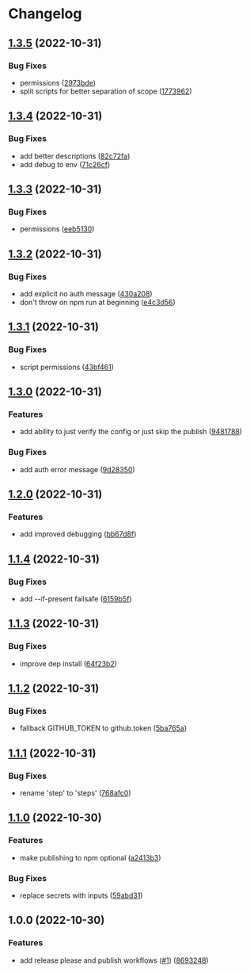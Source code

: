 # Changelog

## [1.3.5](https://github.com/remedyred/release-please-action/compare/v1.3.4...v1.3.5) (2022-10-31)


### Bug Fixes

* permissions ([2973bde](https://github.com/remedyred/release-please-action/commit/2973bde492898d1c35ddb638c6f645b7baa3bdd1))
* split scripts for better separation of scope ([1773962](https://github.com/remedyred/release-please-action/commit/1773962292fbe605c5cc3385e70de60788b836cf))

## [1.3.4](https://github.com/remedyred/release-please-action/compare/v1.3.3...v1.3.4) (2022-10-31)


### Bug Fixes

* add better descriptions ([82c72fa](https://github.com/remedyred/release-please-action/commit/82c72fa544cfc832483b2489d41eb19aa9c3cc73))
* add debug to env ([71c26cf](https://github.com/remedyred/release-please-action/commit/71c26cf379ac9e0bdc98dc6cd7981f24e5d141e8))

## [1.3.3](https://github.com/remedyred/release-please-action/compare/v1.3.2...v1.3.3) (2022-10-31)


### Bug Fixes

* permissions ([eeb5130](https://github.com/remedyred/release-please-action/commit/eeb51300769341454ee877896ee5b35342dadcdd))

## [1.3.2](https://github.com/remedyred/release-please-action/compare/v1.3.1...v1.3.2) (2022-10-31)


### Bug Fixes

* add explicit no auth message ([430a208](https://github.com/remedyred/release-please-action/commit/430a208a93a55eaa7c179a51daf3e21a5af4aedd))
* don't throw on npm run at beginning ([e4c3d56](https://github.com/remedyred/release-please-action/commit/e4c3d565caedceaf4f546b1807fa57d9257c8ee6))

## [1.3.1](https://github.com/remedyred/release-please-action/compare/v1.3.0...v1.3.1) (2022-10-31)


### Bug Fixes

* script permissions ([43bf461](https://github.com/remedyred/release-please-action/commit/43bf461f1d7b99fc6c355b071e8c9d140eb230d2))

## [1.3.0](https://github.com/remedyred/release-please-action/compare/v1.2.0...v1.3.0) (2022-10-31)


### Features

* add ability to just verify the config or just skip the publish ([9481788](https://github.com/remedyred/release-please-action/commit/9481788b74b0c9cd540a2b9af1a4ba11ada244f8))


### Bug Fixes

* add auth error message ([9d28350](https://github.com/remedyred/release-please-action/commit/9d28350ac6da699f942658843bed59a9af2481c5))

## [1.2.0](https://github.com/remedyred/release-please-action/compare/v1.1.4...v1.2.0) (2022-10-31)


### Features

* add improved debugging ([bb67d8f](https://github.com/remedyred/release-please-action/commit/bb67d8fb8996fb18326addb5b0aa15c2cc204781))

## [1.1.4](https://github.com/remedyred/release-please-action/compare/v1.1.3...v1.1.4) (2022-10-31)


### Bug Fixes

* add --if-present failsafe ([6159b5f](https://github.com/remedyred/release-please-action/commit/6159b5fed81d630fb1b265239ab20ef0e0b31583))

## [1.1.3](https://github.com/remedyred/release-please-action/compare/v1.1.2...v1.1.3) (2022-10-31)


### Bug Fixes

* improve dep install ([64f23b2](https://github.com/remedyred/release-please-action/commit/64f23b287e6f69d1ce35c53b34c960305c71049a))

## [1.1.2](https://github.com/remedyred/release-please-action/compare/v1.1.1...v1.1.2) (2022-10-31)


### Bug Fixes

* fallback GITHUB_TOKEN to github.token ([5ba765a](https://github.com/remedyred/release-please-action/commit/5ba765a8e594a1f6181b7ef871ac8a70d7860b59))

## [1.1.1](https://github.com/remedyred/release-please-action/compare/v1.1.0...v1.1.1) (2022-10-31)


### Bug Fixes

* rename 'step' to 'steps' ([768afc0](https://github.com/remedyred/release-please-action/commit/768afc0e191ffdd542256bba924ac8d9a15dcbf3))

## [1.1.0](https://github.com/remedyred/release-please-action/compare/v1.0.0...v1.1.0) (2022-10-30)


### Features

* make publishing to npm optional ([a2413b3](https://github.com/remedyred/release-please-action/commit/a2413b36a0f95bfe5773e63ef9358d9d5ead5bab))


### Bug Fixes

* replace secrets with inputs ([59abd31](https://github.com/remedyred/release-please-action/commit/59abd31195a14a34848c6efcea478440b0d008af))

## 1.0.0 (2022-10-30)


### Features

* add release please and publish workflows ([#1](https://github.com/remedyred/release-please-action/issues/1)) ([8693248](https://github.com/remedyred/release-please-action/commit/86932488b7e616bb4b1d76085f7392425ee4ff31))
